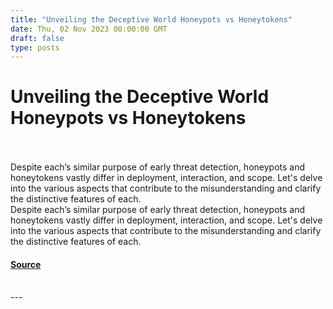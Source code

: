 ```yaml
---
title: "Unveiling the Deceptive World Honeypots vs Honeytokens"
date: Thu, 02 Nov 2023 00:00:00 GMT
draft: false
type: posts
---
```

# Unveiling the Deceptive World Honeypots vs Honeytokens

<br/>

<br/>
Despite each’s similar purpose of early threat detection, honeypots and honeytokens vastly differ in deployment, interaction, and scope. Let's delve into the various aspects that contribute to the misunderstanding and clarify the distinctive features of each.
<br/>
Despite each’s similar purpose of early threat detection, honeypots and honeytokens vastly differ in deployment, interaction, and scope. Let's delve into the various aspects that contribute to the misunderstanding and clarify the distinctive features of each.

#### [Source](https://www.greynoise.io/blog/unveiling-the-deceptive-world-honeypots-vs-honeytokens)

<br/>
---
